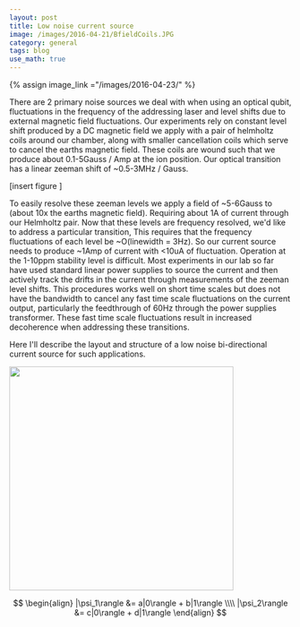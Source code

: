 ```yaml
---
layout: post
title: Low noise current source
image: /images/2016-04-21/BfieldCoils.JPG
category: general
tags: blog
use_math: true
---
```


{% assign image_link ="/images/2016-04-23/" %}


There are 2 primary noise sources we deal with when using an optical qubit, fluctuations in the frequency of the addressing laser and level shifts due to external magnetic field fluctuations. Our experiments rely on constant level shift produced by a DC magnetic field we apply with a pair of helmholtz coils around our chamber, along with smaller cancellation coils which serve to cancel the earths magnetic field. These coils are wound such that we produce about 0.1-5Gauss / Amp at the ion position. Our optical transition has a linear zeeman shift of ~0.5-3MHz / Gauss. 

[insert figure ]

To easily resolve these zeeman levels we apply a field of ~5-6Gauss to (about 10x the earths magnetic field). Requiring about 1A of current through our Helmholtz pair. Now that these levels are frequency resolved, we'd like to address a particular transition, This requires that the frequency fluctuations of each level be ~O(linewidth = 3Hz). So our current source needs to produce ~1Amp of current with <10uA of fluctuation. Operation at the 1-10ppm stability level is difficult. Most experiments in our lab so far have used standard linear power supplies to source the current and then actively track the drifts in the current through measurements of the zeeman level shifts. This procedures works well on short time scales but does not have the bandwidth to cancel any fast time scale fluctuations on the current output, particularly the feedthrough of 60Hz through the power supplies transformer. These fast time scale fluctuations result in increased decoherence when addressing these transitions. 

Here I'll describe the layout and structure of a low noise bi-directional current source for such applications. 

<a href="{{image_link}}QuCCBRD.png">
<img src="{{image_link}}QuCCBRD.png" width="400px"/>
</a>

$$
  \begin{align}
    |\psi_1\rangle &= a|0\rangle + b|1\rangle \\\\
    |\psi_2\rangle &= c|0\rangle + d|1\rangle
  \end{align}
$$
